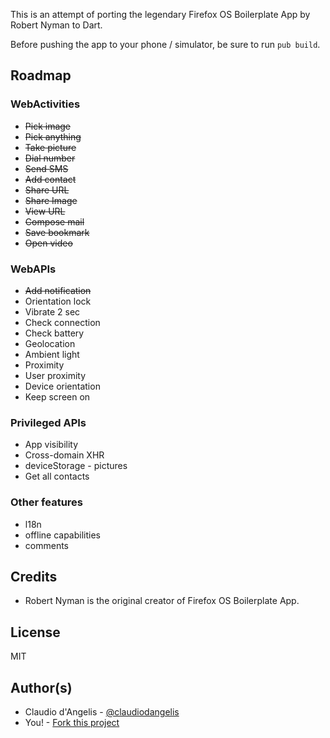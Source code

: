 This is an attempt of porting the legendary Firefox OS Boilerplate App by Robert Nyman to Dart.

Before pushing the app to your phone / simulator, be sure to run `pub build`.


## Roadmap

### WebActivities

- ~~Pick image~~
- ~~Pick anything~~
- ~~Take picture~~
- ~~Dial number~~
- ~~Send SMS~~
- ~~Add contact~~
- ~~Share URL~~
- ~~Share Image~~
- ~~View URL~~
- ~~Compose mail~~
- ~~Save bookmark~~
- ~~Open video~~

### WebAPIs

- ~~Add notification~~
- Orientation lock
- Vibrate 2 sec
- Check connection
- Check battery
- Geolocation
- Ambient light
- Proximity
- User proximity
- Device orientation
- Keep screen on

### Privileged APIs

- App visibility
- Cross-domain XHR
- deviceStorage - pictures
- Get all contacts

### Other features

- l18n
- offline capabilities
- comments

## Credits

- Robert Nyman is the original creator of Firefox OS Boilerplate App.

## License

  MIT

## Author(s)
- Claudio d'Angelis - [@claudiodangelis](https://github.com/claudiodangelis)
- You! - [Fork this project](https://github.com/claudiodangelis/dart_FirefoxOS_boilerplate/fork)
